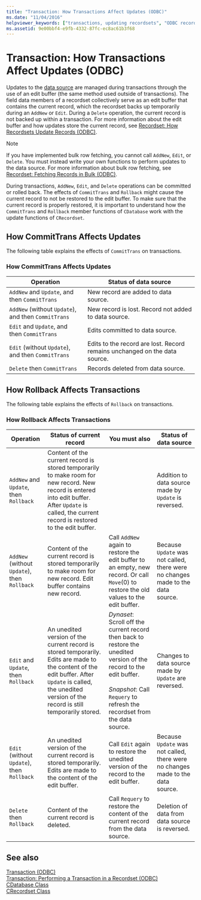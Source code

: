 ```yaml
---
title: "Transaction: How Transactions Affect Updates (ODBC)"
ms.date: "11/04/2016"
helpviewer_keywords: ["transactions, updating recordsets", "ODBC recordsets, transactions", "transactions, rolling back", "CommitTrans method", "Rollback method, ODBC transactions"]
ms.assetid: 9e00bbf4-e9fb-4332-87fc-ec8ac61b3f68
---
```

# Transaction: How Transactions Affect Updates (ODBC)

Updates to the [data source](../../data/odbc/data-source-odbc.md) are managed during transactions through the use of an edit buffer (the same method used outside of transactions). The field data members of a recordset collectively serve as an edit buffer that contains the current record, which the recordset backs up temporarily during an `AddNew` or `Edit`. During a `Delete` operation, the current record is not backed up within a transaction. For more information about the edit buffer and how updates store the current record, see [Recordset: How Recordsets Update Records (ODBC)](../../data/odbc/recordset-how-recordsets-update-records-odbc.md).

> [!NOTE]
> If you have implemented bulk row fetching, you cannot call `AddNew`, `Edit`, or `Delete`. You must instead write your own functions to perform updates to the data source. For more information about bulk row fetching, see [Recordset: Fetching Records in Bulk (ODBC)](../../data/odbc/recordset-fetching-records-in-bulk-odbc.md).

During transactions, `AddNew`, `Edit`, and `Delete` operations can be committed or rolled back. The effects of `CommitTrans` and `Rollback` might cause the current record to not be restored to the edit buffer. To make sure that the current record is properly restored, it is important to understand how the `CommitTrans` and `Rollback` member functions of `CDatabase` work with the update functions of `CRecordset`.

## <a name="_core_how_committrans_affects_updates"></a> How CommitTrans Affects Updates

The following table explains the effects of `CommitTrans` on transactions.

### How CommitTrans Affects Updates

|Operation|Status of data source|
|---------------|---------------------------|
|`AddNew` and `Update`, and then `CommitTrans`|New record are added to data source.|
|`AddNew` (without `Update`), and then `CommitTrans`|New record is lost. Record not added to data source.|
|`Edit` and `Update`, and then `CommitTrans`|Edits committed to data source.|
|`Edit` (without `Update`), and then `CommitTrans`|Edits to the record are lost. Record remains unchanged on the data source.|
|`Delete` then `CommitTrans`|Records deleted from data source.|

## <a name="_core_how_rollback_affects_updates"></a> How Rollback Affects Transactions

The following table explains the effects of `Rollback` on transactions.

### How Rollback Affects Transactions

|Operation|Status of current record|You must also|Status of data source|
|---------------|------------------------------|-------------------|---------------------------|
|`AddNew` and `Update`, then `Rollback`|Content of the current record is stored temporarily to make room for new record. New record is entered into edit buffer. After `Update` is called, the current record is restored to the edit buffer.||Addition to data source made by `Update` is reversed.|
|`AddNew` (without `Update`), then `Rollback`|Content of the current record is stored temporarily to make room for new record. Edit buffer contains new record.|Call `AddNew` again to restore the edit buffer to an empty, new record. Or call `Move`(0) to restore the old values to the edit buffer.|Because `Update` was not called, there were no changes made to the data source.|
|`Edit` and `Update`, then `Rollback`|An unedited version of the current record is stored temporarily. Edits are made to the content of the edit buffer. After `Update` is called, the unedited version of the record is still temporarily stored.|*Dynaset*: Scroll off the current record then back to restore the unedited version of the record to the edit buffer.<br /><br /> *Snapshot*: Call `Requery` to refresh the recordset from the data source.|Changes to data source made by `Update` are reversed.|
|`Edit` (without `Update`), then `Rollback`|An unedited version of the current record is stored temporarily. Edits are made to the content of the edit buffer.|Call `Edit` again to restore the unedited version of the record to the edit buffer.|Because `Update` was not called, there were no changes made to the data source.|
|`Delete` then `Rollback`|Content of the current record is deleted.|Call `Requery` to restore the content of the current record from the data source.|Deletion of data from data source is reversed.|

## See also

[Transaction (ODBC)](../../data/odbc/transaction-odbc.md)<br/>
[Transaction: Performing a Transaction in a Recordset (ODBC)](../../data/odbc/transaction-performing-a-transaction-in-a-recordset-odbc.md)<br/>
[CDatabase Class](../../mfc/reference/cdatabase-class.md)<br/>
[CRecordset Class](../../mfc/reference/crecordset-class.md)
